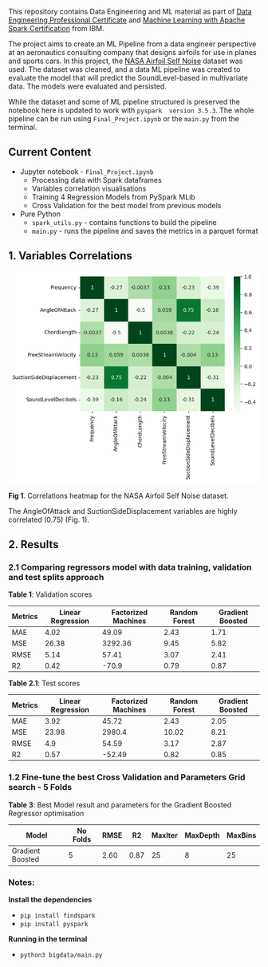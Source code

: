 

This repository contains Data Engineering and ML material as part of 
[Data Engineering Professional Certificate](https://www.credly.com/earner/earned/badge/e0a1b78c-db53-484c-8363-2da95ba0582a) and
[Machine Learning with Apache Spark Certification](https://www.credly.com/earner/earned/badge/886943d9-1bda-45be-a3eb-655a1cf98822)
 from IBM.

The project aims to create an ML Pipeline from a data engineer perspective at an aeronautics consulting company 
that designs airfoils for use in planes and sports cars. In this project, the 
[NASA Airfoil Self Noise](https://archive.ics.uci.edu/dataset/291/airfoil+self+noise) dataset was used. 
The dataset was cleaned, and a data ML pipeline was created to evaluate the model that will predict the 
SoundLevel-based in multivariate data. The models were evaluated and persisted.


While the dataset and some of ML pipeline structured is preserved the notebook here is updated to work with ```pyspark  version 3.5.3```.
The whole pipeline can be run using ```Final_Project.ipynb``` or the ```main.py``` from the terminal.

## Current Content
- Jupyter notebook - ```Final_Project.ipynb```
  - Processing data with Spark dataframes
  - Variables correlation visualisations
  - Training 4 Regression Models from PySpark MLib
  - Cross Validation for the best model from previous models
- Pure Python
  - ```spark_utils.py``` - contains functions to build the pipeline
  - ```main.py``` - runs the pipeline and saves the metrics in a parquet format

## 1. Variables Correlations

![output.png](output.png "Correlation Matrix")

**Fig 1**. Correlations heatmap for the NASA Airfoil Self Noise dataset. 


The AngleOfAttack and SuctionSideDisplacement variables are highly correlated (0.75) (Fig. 1).


## 2. Results

### 2.1 Comparing regressors model with data training, validation and test splits approach

**Table 1**: Validation scores                                                                 
                                                                      
| Metrics | Linear Regression | Factorized Machines | Random Forest | Gradient Boosted | 
|---------|-------------------|---------------------|---------------|------------------| 
| MAE     | 4.02              | 49.09               | 2.43          | 1.71             | 
| MSE     | 26.38             | 3292.36             | 9.45          | 5.82             | 
| RMSE    | 5.14              | 57.41               | 3.07          | 2.41             | 
| R2      | 0.42              | -70.9               | 0.79          | 0.87             | 
            

**Table 2.1**: Test scores
                                                                                
 | Metrics | Linear Regression | Factorized Machines | Random Forest | Gradient Boosted |             
 |---------|-------------------|---------------------|---------------|------------------|            
 | MAE     | 3.92              | 45.72               | 2.43          | 2.05             |                            
 | MSE     | 23.98             | 2980.4              | 10.02         | 8.21             |            
 | RMSE    | 4.9               | 54.59               | 3.17          | 2.87             |            
 | R2      | 0.57              | -52.49              | 0.82          | 0.85             |          
            

### 1.2 Fine-tune the best Cross Validation and Parameters Grid search - 5 Folds


**Table 3**: Best Model result and parameters for the Gradient Boosted Regressor optimisation

 | Model            | No Folds | RMSE  | R2   | MaxIter | MaxDepth | MaxBins |
 |------------------|----------|------|------|---------|----------|---------|
 | Gradient Boosted | 5        | 2.60 | 0.87 | 25      | 8        | 25      |
                                                                   



 ### Notes:
 
**Install the dependencies**
                            
  - ```pip install findspark```
  - ```pip install pyspark```
                                                                                  
**Running in the terminal**

- ```python3 bigdata/main.py```





